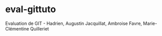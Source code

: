 # eval-gittuto
Evaluation de GIT - Hadrien, Augustin Jacquillat, Ambroise Favre, Marie-Clémentine Quilleriet
